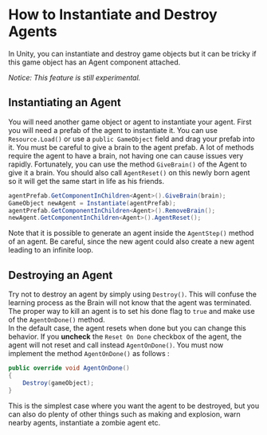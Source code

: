 # How to Instantiate and Destroy Agents

In Unity, you can instantiate and destroy game objects but it can be tricky if this game object has an Agent component attached.

_Notice: This feature is still experimental._

## Instantiating an Agent
You will need another game object or agent to instantiate your agent. First you will need a prefab of the agent to instantiate it. You can use `Resource.Load()` or use a `public GameObject` field and drag your prefab into it. You must be careful to give a brain to the agent prefab. A lot of methods require the agent to have a brain, not having one can cause issues very rapidly. Fortunately, you can use the method `GiveBrain()` of the Agent to give it a brain. You should also call `AgentReset()` on this newly born agent so it will get the same start in life as his friends.

```csharp
agentPrefab.GetComponentInChildren<Agent>().GiveBrain(brain);
GameObject newAgent = Instantiate(agentPrefab);
agentPrefab.GetComponentInChildren<Agent>().RemoveBrain();
newAgent.GetComponentInChildren<Agent>().AgentReset();
```

Note that it is possible to generate an agent inside the `AgentStep()` method of an agent. Be careful, since the new agent could also create a new agent leading to an infinite loop.

## Destroying an Agent
Try not to destroy an agent by simply using `Destroy()`. This will confuse the learning process as the Brain will not know that the agent was terminated. The proper way to kill an agent is to set his done flag to `true` and make use of the `AgentOnDone()` method.  
In the default case, the agent resets when done but you can change this behavior. If you **uncheck** the `Reset On Done` checkbox of the agent, the agent will not reset and call instead `AgentOnDone()`. You must now implement the method `AgentOnDone()` as follows :

```csharp
public override void AgentOnDone()
{
    Destroy(gameObject);
}
```
This is the simplest case where you want the agent to be destroyed, but you can also do plenty of other things such as making and explosion, warn nearby agents, instantiate a zombie agent etc.
